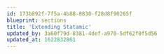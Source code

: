 ```yaml
---
id: 173b892f-7f5a-4b88-8830-f28d8f90265f
blueprint: sections
title: 'Extending Statamic'
updated_by: 3a60f79d-8381-4def-a970-5df62f0f5d56
updated_at: 1622832861
---
```

